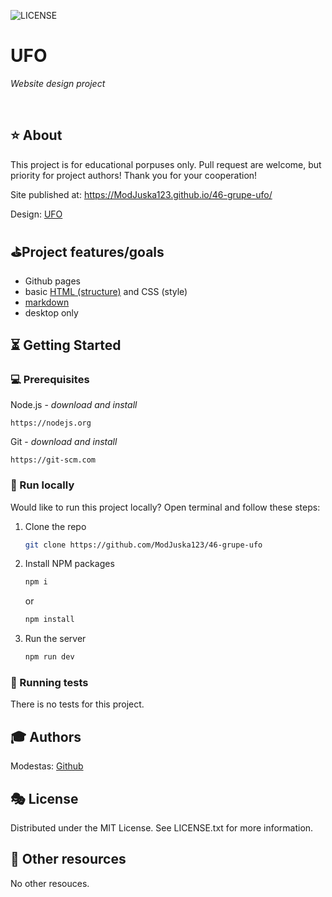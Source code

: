 ![LICENSE](https://img.shields.io/badge/license-MIT-blue.svg?style=flat-square)

# UFO

_Website design project_

<br>

## ⭐ About

This project is for educational porpuses only. Pull request are welcome, but priority for project authors! Thank you for your cooperation!

Site published at: https://ModJuska123.github.io/46-grupe-ufo/

Design: [UFO](https://dribbble.com/shots/2815937/attachments/2815937-404-page?mode=media)

##  ⛳Project features/goals

-   Github pages
-   basic [HTML (structure)](https://www.w3schools.com/TAGS/default.asp) and CSS (style)
-   [markdown](https://docs.github.com/en/get-started/writing-on-github/getting-started-with-writing-and-formatting-on-github/basic-writing-and-formatting-syntax)
-   desktop only

## ⏳ Getting Started

### 💻 Prerequisites

Node.js - _download and install_

```
https://nodejs.org
```

Git - _download and install_

```
https://git-scm.com
```

###  🚵 Run locally

Would like to run this project locally? Open terminal and follow these steps:

1. Clone the repo
    ```sh
    git clone https://github.com/ModJuska123/46-grupe-ufo
    ```
2. Install NPM packages
    ```sh
    npm i
    ```
    or
    ```sh
    npm install
    ```
3. Run the server
    ```sh
    npm run dev
    ```

### 🛝 Running tests

There is no tests for this project.

## 🎓 Authors

Modestas: [Github](https://github.com/ModJuska123)

## 🎭 License

Distributed under the MIT License. See LICENSE.txt for more information.

## 🎎 Other resources

No other resouces.
